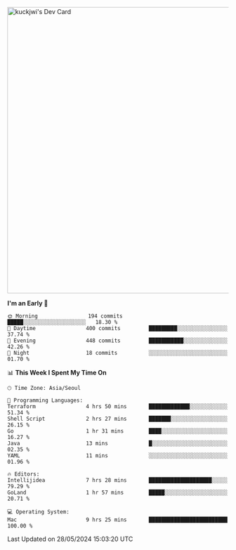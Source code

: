 <a href="https://app.daily.dev/kuckhwancho"><img src="https://api.daily.dev/devcards/v2/efef39c8028947428b3c0b486b9cd9b6.png?r=iz2&type=wide" width="652" alt="kuckjwi's Dev Card"/></a>

<!--START_SECTION:waka-->
**I'm an Early 🐤** 

```text
🌞 Morning                194 commits         █████░░░░░░░░░░░░░░░░░░░░   18.30 % 
🌆 Daytime                400 commits         █████████░░░░░░░░░░░░░░░░   37.74 % 
🌃 Evening                448 commits         ███████████░░░░░░░░░░░░░░   42.26 % 
🌙 Night                  18 commits          ░░░░░░░░░░░░░░░░░░░░░░░░░   01.70 % 
```


📊 **This Week I Spent My Time On** 

```text
🕑︎ Time Zone: Asia/Seoul

💬 Programming Languages: 
Terraform                4 hrs 50 mins       █████████████░░░░░░░░░░░░   51.34 % 
Shell Script             2 hrs 27 mins       ███████░░░░░░░░░░░░░░░░░░   26.15 % 
Go                       1 hr 31 mins        ████░░░░░░░░░░░░░░░░░░░░░   16.27 % 
Java                     13 mins             █░░░░░░░░░░░░░░░░░░░░░░░░   02.35 % 
YAML                     11 mins             ░░░░░░░░░░░░░░░░░░░░░░░░░   01.96 % 

🔥 Editors: 
Intellijidea             7 hrs 28 mins       ████████████████████░░░░░   79.29 % 
GoLand                   1 hr 57 mins        █████░░░░░░░░░░░░░░░░░░░░   20.71 % 

💻 Operating System: 
Mac                      9 hrs 25 mins       █████████████████████████   100.00 % 
```


 Last Updated on 28/05/2024 15:03:20 UTC
<!--END_SECTION:waka-->
